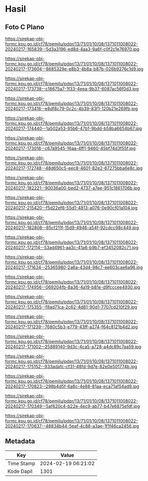 # Hasil

## Foto C Plano

https://sirekap-obj-formc.kpu.go.id/cf78/pemilu/pdpr/13/71/01/10/08/1371011008022-20240217-165839--5d3a3196-ed8d-4aa3-9a6f-c0f2c1e76970.jpg

https://sirekap-obj-formc.kpu.go.id/cf78/pemilu/pdpr/13/71/01/10/08/1371011008022-20240217-173604--8685329e-e8b3-4b8a-b87b-026b9276c1d9.jpg

https://sirekap-obj-formc.kpu.go.id/cf78/pemilu/pdpr/13/71/01/10/08/1371011008022-20240217-173738--c18675a7-1f33-4eea-9b37-6087ac56f0d3.jpg

https://sirekap-obj-formc.kpu.go.id/cf78/pemilu/pdpr/13/71/01/10/08/1371011008022-20240217-173416--e8df8c79-0c2c-4b39-83f1-120b21e269fb.jpg

https://sirekap-obj-formc.kpu.go.id/cf78/pemilu/pdpr/13/71/01/10/08/1371011008022-20240217-174440--1a502a53-95b6-47b1-9bdd-b58ba6654b67.jpg

https://sirekap-obj-formc.kpu.go.id/cf78/pemilu/pdpr/13/71/01/10/08/1371011008022-20240217-173018--c67a9545-16aa-4ff1-9460-45bf74d3f55f.jpg

https://sirekap-obj-formc.kpu.go.id/cf78/pemilu/pdpr/13/71/01/10/08/1371011008022-20240217-172748--48d650c5-eec8-4601-82e2-67275bba6e8c.jpg

https://sirekap-obj-formc.kpu.go.id/cf78/pemilu/pdpr/13/71/01/10/08/1371011008022-20240217-182221--90036a00-bed2-4737-a7ee-951c1861706b.jpg

https://sirekap-obj-formc.kpu.go.id/cf78/pemilu/pdpr/13/71/01/10/08/1371011008022-20240217-215420--f5d22ef6-55d1-4813-a076-0e90cf01a104.jpg

https://sirekap-obj-formc.kpu.go.id/cf78/pemilu/pdpr/13/71/01/10/08/1371011008022-20240217-182808--85cf211f-15d9-4946-a54f-92cdcc98c449.jpg

https://sirekap-obj-formc.kpu.go.id/cf78/pemilu/pdpr/13/71/01/10/08/1371011008022-20240217-172114--53ad4961-aa3c-41a6-b9b7-ef3452082c71.jpg

https://sirekap-obj-formc.kpu.go.id/cf78/pemilu/pdpr/13/71/01/10/08/1371011008022-20240217-171634--25365980-2a6a-43d4-98c7-ee603cae6a96.jpg

https://sirekap-obj-formc.kpu.go.id/cf78/pemilu/pdpr/13/71/01/10/08/1371011008022-20240217-174956--069204fb-8a36-4a19-b81e-d9fcccee4930.jpg

https://sirekap-obj-formc.kpu.go.id/cf78/pemilu/pdpr/13/71/01/10/08/1371011008022-20240217-175355--f8ad71ca-2c62-4d81-90d1-7707cd210f29.jpg

https://sirekap-obj-formc.kpu.go.id/cf78/pemilu/pdpr/13/71/01/10/08/1371011008022-20240217-171239--7680c5b3-e779-43ff-a274-f64c8121b4d2.jpg

https://sirekap-obj-formc.kpu.go.id/cf78/pemilu/pdpr/13/71/01/10/08/1371011008022-20240217-171002--25889140-9d3c-4ca5-a728-a4dc89c7aa59.jpg

https://sirekap-obj-formc.kpu.go.id/cf78/pemilu/pdpr/13/71/01/10/08/1371011008022-20240217-175152--933adafc-cf31-48fd-9d7e-82e0e501774b.jpg

https://sirekap-obj-formc.kpu.go.id/cf78/pemilu/pdpr/13/71/01/10/08/1371011008022-20240217-170823--298b4d5f-6a8c-4e88-81aa-eca71af54ad9.jpg

https://sirekap-obj-formc.kpu.go.id/cf78/pemilu/pdpr/13/71/01/10/08/1371011008022-20240217-170349--5af620c4-b22e-4ec9-ab77-b47e6875efdf.jpg

https://sirekap-obj-formc.kpu.go.id/cf78/pemilu/pdpr/13/71/01/10/08/1371011008022-20240217-170637--48834b44-5eaf-4c88-a3ae-1f1f46ca2456.jpg


## Metadata

| Key        | Value               |
| ---------- | ------------------- |
| Time Stamp | 2024-02-19 06:21:02 |
| Kode Dapil | 1301                |




